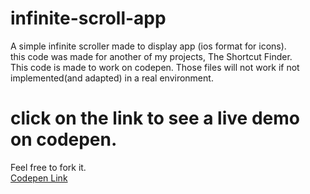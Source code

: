 # infinite-scroll-app
A simple infinite scroller made to display app (ios format for icons).\
this code was made for another of my projects, The Shortcut Finder.\
This code is made to work on codepen. Those files will not work if not implemented(and adapted) in a real environment.

# click on the link to see a live demo on codepen.
Feel free to fork it. \
[Codepen Link](https://codepen.io/HugoSbl/pen/MWMjwKx)

